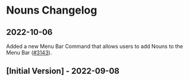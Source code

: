 # Nouns Changelog

## 2022-10-06

Added a new Menu Bar Command that allows users to add Nouns to the Menu Bar ([#3143](https://github.com/raycast/extensions/pull/3143)).

## [Initial Version] - 2022-09-08

